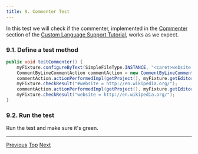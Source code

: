 ```yaml
---
title: 9. Commenter Test
---
```


In this test we will check if the commenter, implemented in the [Commenter](/tutorials/custom_language_support/commenter.md) section of the [Custom Language Support Tutorial](/tutorials/custom_language_support_tutorial.md), works as we expect.

### 9.1. Define a test method

```java
public void testCommenter() {
    myFixture.configureByText(SimpleFileType.INSTANCE, "<caret>website = http://en.wikipedia.org/");
    CommentByLineCommentAction commentAction = new CommentByLineCommentAction();
    commentAction.actionPerformedImpl(getProject(), myFixture.getEditor());
    myFixture.checkResult("#website = http://en.wikipedia.org/");
    commentAction.actionPerformedImpl(getProject(), myFixture.getEditor());
    myFixture.checkResult("website = http://en.wikipedia.org/");
}
```

### 9.2. Run the test

Run the test and make sure it's green.

-----

[Previous](find_usages_test.md)
[Top](/tutorials/writing_tests_for_plugins.md)
[Next](reference_test.md)


